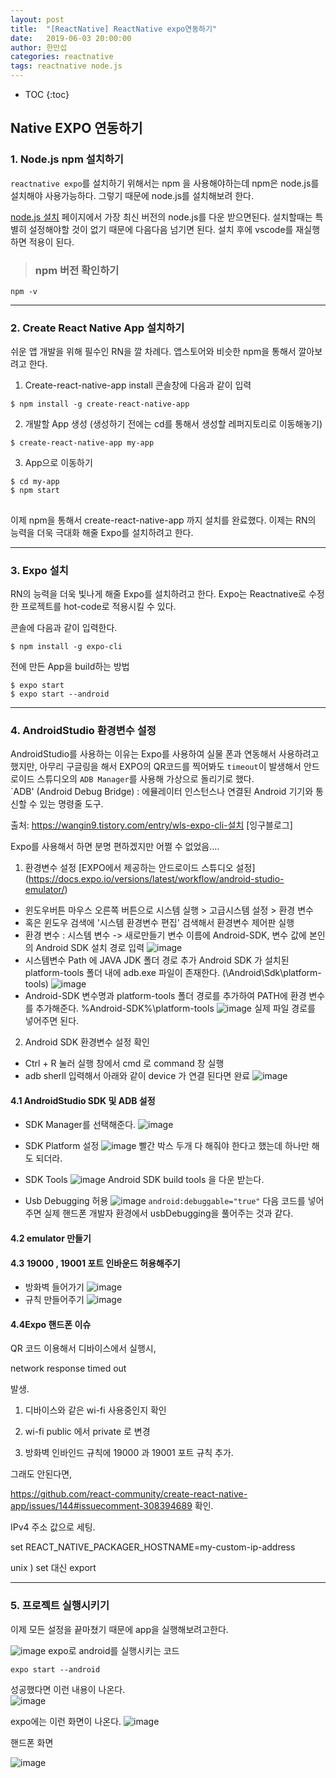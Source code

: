 ```yaml
---
layout: post
title:  "[ReactNative] ReactNative expo연동하기"
date:   2019-06-03 20:00:00
author: 한만섭
categories: reactnative
tags: reactnative node.js
---
```


* TOC
{:toc}
## Native EXPO 연동하기 


### 1. Node.js npm 설치하기

`reactnative expo`를 설치하기 위해서는 npm 을 사용해야하는데 npm은 node.js를 설치해야 사용가능하다. 그렇기 때문에 node.js를 설치해보려 한다.  

[node.js 설치](https://nodejs.org/ko/) 페이지에서 가장 최신 버전의 node.js를 다운 받으면된다. 설치할때는 특별히 설정해야할 것이 없기 때문에
다음다음 넘기면 된다. 설치 후에 vscode를 재실행하면 적용이 된다.  

> ### npm 버전 확인하기 
```
npm -v
```



***



### 2. Create React Native App 설치하기  

쉬운 앱 개발을 위해 필수인 RN을 깔 차례다. 앱스토어와 비슷한 npm을 통해서 깔아보려고 한다.  

1. Create-react-native-app install 
   콘솔창에 다음과 같이 입력 

```
$ npm install -g create-react-native-app
```

2. 개발할 App 생성 (생성하기 전에는 cd를 통해서 생성할 레퍼지토리로 이동해놓기)

```
$ create-react-native-app my-app
```

3. App으로 이동하기 

```
$ cd my-app
$ npm start  
```

## 

이제 npm을 통해서 create-react-native-app 까지 설치를 완료했다. 이제는 RN의 능력을 더욱 극대화 해줄 Expo를 설치하려고 한다. 



***



### 3. Expo 설치 

RN의 능력을 더욱 빛나게 해줄 Expo를 설치하려고 한다. Expo는 Reactnative로 수정한 프로젝트를 hot-code로 적용시킬 수 있다. 

콘솔에 다음과 같이 입력한다. 

```
$ npm install -g expo-cli
```

전에 만든 App을 build하는 방법

```
$ expo start
$ expo start --android
```



***



### 4. AndroidStudio 환경변수 설정 

AndroidStudio를 사용하는 이유는 Expo를 사용하여 실물 폰과 연동해서 사용하려고 했지만, 아무리 구글링을 해서 EXPO의 QR코드를 찍어봐도 
`timeout`이 발생해서 안드로이드 스튜디오의 `ADB Manager`를 사용해 가상으로 돌리기로 했다.  
`ADB' (Android Debug Bridge) : 에뮬레이터 인스턴스나 연결된 Android 기기와 통신할 수 있는 명령줄 도구.  

출처: https://wangin9.tistory.com/entry/wls-expo-cli-설치 [잉구블로그]

Expo를 사용해서 하면 분명 편하겠지만 어쩔 수 없었음....  

1. 환경변수 설정 
   [EXPO에서 제공하는 안드로이드 스튜디오 설정] (https://docs.expo.io/versions/latest/workflow/android-studio-emulator/)

- 윈도우버튼 마우스 오른쪽 버튼으로 시스템 실행 > 고급시스템 설정 > 환경 변수
- 혹은 윈도우 검색에 '시스템 환경변수 편집' 검색해서 환경변수 제어판 실행
- 환경 변수 : 시스템 변수 -> 새로만들기 
  변수 이름에 Android-SDK, 변수 값에 본인의 Android SDK 설치 경로 입력
  ![image](https://user-images.githubusercontent.com/46010705/58800274-5eec0380-8642-11e9-8cdb-3b102da311ab.png)
- 시스템변수 Path 에 JAVA JDK 폴더 경로 추가
  Android SDK 가 설치된 platform-tools 폴더 내에 adb.exe 파일이 존재한다.
  (\Android\Sdk\platform-tools)
  ![image](https://user-images.githubusercontent.com/46010705/58800326-85aa3a00-8642-11e9-95ee-55164fd61205.png)
- Android-SDK 변수명과 platform-tools 폴더 경로를 추가하여 PATH에 환경 변수를 추가해준다.
  %Android-SDK%\platform-tools
  ![image](https://user-images.githubusercontent.com/46010705/58800351-978bdd00-8642-11e9-9ce6-5273ef093aa1.png)
  실제 파일 경로를 넣어주면 된다. 

2. Android SDK 환경변수 설정 확인

- Ctrl + R 눌러 실행 창에서 cmd 로 command 창 실행
- adb sherll 입력해서 아래와 같이 device 가 연결 된다면 완료
  ![image](https://user-images.githubusercontent.com/46010705/58800425-c30ec780-8642-11e9-94aa-a5446b20ae6a.png)



#### 4.1 AndroidStudio SDK 및 ADB 설정 

- SDK Manager를 선택해준다. 
  ![image](https://user-images.githubusercontent.com/46010705/58801221-dfabff00-8644-11e9-85e4-433d81f8a482.png)
- SDK Platform 설정
  ![image](https://user-images.githubusercontent.com/46010705/58801294-0f5b0700-8645-11e9-8f78-cf05ed86a137.png)
  빨간 박스 두개 다 해줘야 한다고 했는데 하나만 해도 되더라.
- SDK Tools
  ![image](https://user-images.githubusercontent.com/46010705/58801353-403b3c00-8645-11e9-9218-b5d69a94cc90.png)
  Android SDK build tools 을 다운 받는다.  

- Usb Debugging 허용
  ![image](https://user-images.githubusercontent.com/46010705/58804313-8a73eb80-864c-11e9-8311-f6d4c19291ed.png)
  `android:debuggable="true"`
  다음 코드를 넣어주면 실제 핸드폰 개발자 환경에서 usbDebugging을 풀어주는 것과 같다. 



#### 4.2 emulator 만들기 



#### 4.3 19000 , 19001 포트 인바운드 허용해주기 

- 방화벽 들어가기 
  ![image](https://user-images.githubusercontent.com/46010705/58807833-c9f20600-8653-11e9-9e8a-b92c0c4af154.png)  
- 규칙 만들어주기 
  ![image](https://user-images.githubusercontent.com/46010705/58807943-032a7600-8654-11e9-8354-38147281a7aa.png)



#### 4.4Expo 핸드폰 이슈 

QR 코드 이용해서 디바이스에서 실행시,

network response timed out 

발생.

1) 디바이스와 같은 wi-fi 사용중인지 확인

2) wi-fi  public 에서 private 로 변경

3) 방화벽 인바인드 규칙에 19000 과 19001 포트 규칙 추가.

그래도 안된다면,

https://github.com/react-community/create-react-native-app/issues/144#issuecomment-308394689   확인.

IPv4 주소 값으로 세팅.

 set REACT_NATIVE_PACKAGER_HOSTNAME=my-custom-ip-address

unix ) set 대신 export



***



### 5. 프로젝트 실행시키기 

이제 모든 설정을 끝마쳤기 때문에 app을 실행해보려고한다. 

![image](https://user-images.githubusercontent.com/46010705/58806968-310ebb00-8652-11e9-82bc-68fec9423e13.png)
expo로 android를 실행시키는 코드

```
expo start --android
```

성공했다면 이런 내용이 나온다.  
![image](https://user-images.githubusercontent.com/46010705/58807203-9a8ec980-8652-11e9-90cf-1636f2958b5c.png)

expo에는 이런 화면이 나온다.
![image](https://user-images.githubusercontent.com/46010705/58807308-c316c380-8652-11e9-805c-acce1be7b91f.png)

핸드폰 화면

![image](https://user-images.githubusercontent.com/46010705/58807382-eb062700-8652-11e9-8fd9-b775e144eec1.png)